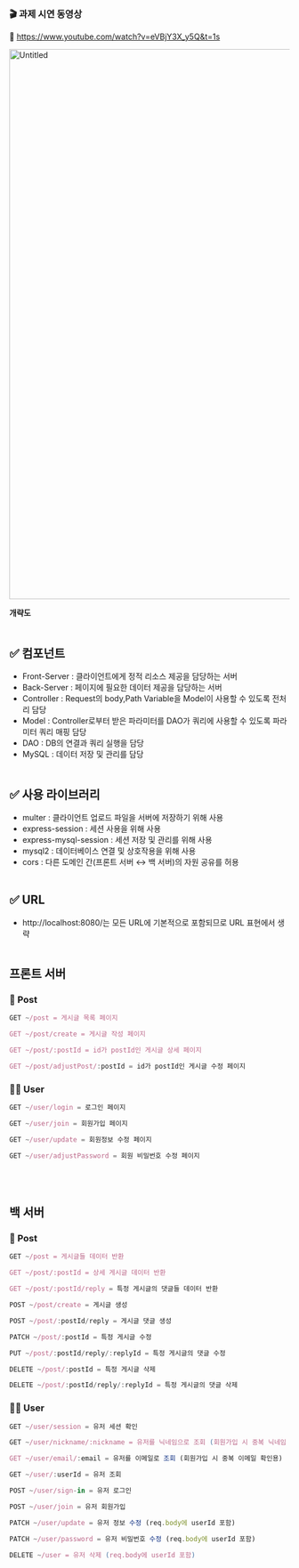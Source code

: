 ### 🎬 과제 시연 동영상

🔗 https://www.youtube.com/watch?v=eVBjY3X_y5Q&t=1s


<img width="989" alt="Untitled" src="https://github.com/HuttTheJAVA/KakaoCloudSchool/assets/92637789/e4d30376-da13-4377-8842-2df79721c5b8">



**개략도**
<br></br>
## ✅ 컴포넌트


- Front-Server : 클라이언트에게 정적 리소스 제공을 담당하는 서버
- Back-Server : 페이지에 필요한 데이터 제공을 담당하는 서버
- Controller : Request의 body,Path Variable을 Model이 사용할 수 있도록 전처리 담당
- Model : Controller로부터 받은 파라미터를 DAO가 쿼리에 사용할 수 있도록  파라미터 쿼리 매핑 담당
- DAO : DB의 연결과 쿼리 실행을 담당
- MySQL : 데이터 저장 및 관리를 담당<br></br>

## ✅ 사용 라이브러리


- multer : 클라이언트 업로드 파일을 서버에 저장하기 위해 사용
- express-session : 세션 사용을 위해 사용
- express-mysql-session : 세션 저장 및 관리를 위해 사용
- mysql2 : 데이터베이스 연결 및 상호작용을 위해 사용
- cors : 다른 도메인 간(프론트 서버 ↔ 백 서버)의 자원 공유를 허용<br></br>

## ✅ URL


- http://localhost:8080/는 모든 URL에 기본적으로 포함되므로 URL 표현에서 생략<br></br>

## 프론트 서버

### 📄 Post

```jsx
GET ~/post = 게시글 목록 페이지

GET ~/post/create = 게시글 작성 페이지

GET ~/post/:postId = id가 postId인 게시글 상세 페이지

GET ~/post/adjustPost/:postId = id가 postId인 게시글 수정 페이지
```

### 👨‍💼 User

```jsx
GET ~/user/login = 로그인 페이지

GET ~/user/join = 회원가입 페이지

GET ~/user/update = 회원정보 수정 페이지

GET ~/user/adjustPassword = 회원 비밀번호 수정 페이지
```
<br></br>
## 백 서버

### 📄 Post

```jsx
GET ~/post = 게시글들 데이터 반환

GET ~/post/:postId = 상세 게시글 데이터 반환

GET ~/post/:postId/reply = 특정 게시글의 댓글들 데이터 반환

POST ~/post/create = 게시글 생성

POST ~/post/:postId/reply = 게시글 댓글 생성

PATCH ~/post/:postId = 특정 게시글 수정 

PUT ~/post/:postId/reply/:replyId = 특정 게시글의 댓글 수정

DELETE ~/post/:postId = 특정 게시글 삭제

DELETE ~/post/:postId/reply/:replyId = 특정 게시글의 댓글 삭제
```

### 👨‍💼 User

```jsx
GET ~/user/session = 유저 세션 확인

GET ~/user/nickname/:nickname = 유저를 닉네임으로 조회 (회원가입 시 중복 닉네임 확인용)

GET ~/user/email/:email = 유저를 이메일로 조회 (회원가입 시 중복 이메일 확인용)

GET ~/user/:userId = 유저 조회 

POST ~/user/sign-in = 유저 로그인 

POST ~/user/join = 유저 회원가입

PATCH ~/user/update = 유저 정보 수정 (req.body에 userId 포함)

PATCH ~/user/password = 유저 비밀번호 수정 (req.body에 userId 포함)

DELETE ~/user = 유저 삭제 (req.body에 userId 포함)
```
